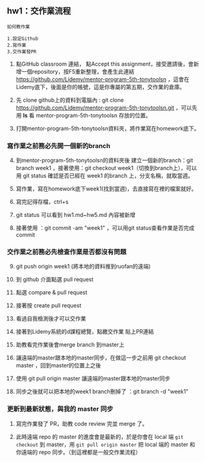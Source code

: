 ## hw1：交作業流程
```
如何教作業

1.設定Github 
2.寫作業
3.交作業發PR
```

1. 點GitHub classroom 連結， 點Accept this assignment，接受邀請後，會新增一個repository，按F5重新整理，會產生此連結 https://github.com/Lidemy/mentor-program-5th-tonytoolsn ，這會在Lidemy底下，後面是你的帳號，這是你專屬的第五期，交作業的倉庫。

2. 先 clone github上的資料到電腦內 : git clone https://github.com/Lidemy/mentor-program-5th-tonytoolsn.git ，可以先用 **ls** 看 mentor-program-5th-tonytoolsn 存放的位置。

3. 打開mentor-program-5th-tonytoolsn資料夾，將作業寫在homework底下。

### 寫作業之前務必先開一個新的branch

4. 到mentor-program-5th-tonytoolsn的資料夾後 建立一個新的branch：git branch week1 ，接著使用：git checkout week1（切換到branch上），可以用 git status 確認是否已經在 week1 的branch 上，分支名稱，就取當週。

5. 寫作業，寫在homework底下week1(找到當週)，去直接寫在裡的檔案就好。

6. 寫完記得存檔，ctrl+s

7. git status 可以看到 hw1.md~hw5.md 內容被新增

8. 接著使用 ：git commit -am "week1" ，可以用git status查看作業是否完成 commit

### 交作業之前務必先檢查作業是否都沒有問題
9.  git push origin week1 (將本地的資料推到ruofan的遠端)
  
10. 到 github 介面點選 pull request

11. 點選 compare & pull request

12. 接著按 create pull request

13. 看過自我檢測後才可以交作業

14. 接著到Lidemy系統的d課程總覽，點繳交作業 貼上PR連結

15. 助教看完作業後會merge branch 到master上

16. 讓遠端的master跟本地的master同步，在做這一步之前用 git checkout master ，回到master的位置上之後

17. 使用 git pull origin master 讓遠端的master跟本地的master同步

18. 同步之後就可以把本地的week1 branch刪掉了 ：git branch -d "week1"

### 更新到最新狀態，與我的 master 同步

1. 寫完作業發了 PR，助教 code review 完並 merge 了。
 
2. 此時遠端 repo 的 master 的進度會是最新的，於是你會在 local 端 `git checkout` 到 master，用 `git pull origin master` 把 local 端的 master 和你遠端的 repo 同步。（到這裡都是一般交作業流程）

